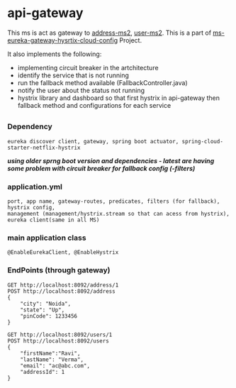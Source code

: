 # api-gateway
  This ms is act as gateway to [address-ms2](https://github.com/tsmahur/address-ms1), [user-ms2](https://github.com/tsmahur/user-ms2). This is a part of [ms-eureka-gateway-hysrtix-cloud-config](https://github.com/tsmahur/ms-eureka-gateway-hysrtix-cloud-config) Project.

  It also implements the following:
  - implementing circuit breaker in the artchitecture 
  - identify the service that is not running
  - run the fallback method available (FallbackController.java)
  - notify the user about the status not running
  - hystrix library and dashboard so that first hystrix in api-gateway then fallback method and configurations for each service
  
##
### Dependency
    eureka discover client, gateway, spring boot actuator, spring-cloud-starter-netflix-hystrix
   ***using older sprng boot version and dependencies - latest are having some problem with circuit breaker for fallback config (-filters)***

### application.yml
    port, app name, gateway-routes, predicates, filters (for fallback), hystrix config,
    management (management/hystrix.stream so that can acess from hystrix), eureka client(same in all MS)

### main application class
    @EnableEurekaClient, @EnableHystrix

### EndPoints (through gateway) 
    
    GET http://localhost:8092/address/1
    POST http://localhost:8092/address
    {
        "city": "Noida",
        "state": "Up",
        "pinCode": 1233456
    }

    GET http://localhost:8092/users/1
    POST http://localhost:8092/users
    {
        "firstName":"Ravi",
        "lastName": "Verma",
        "email": "ac@abc.com",
        "addressId": 1
    }
